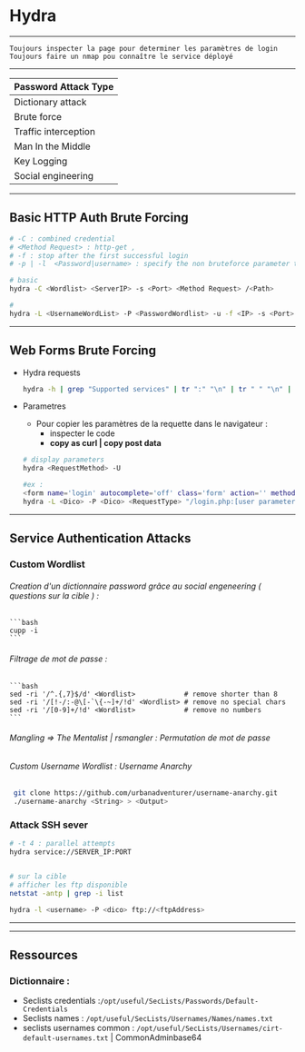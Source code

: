# Hydra

---

`Toujours inspecter la page pour determiner les paramètres de login`
`Toujours faire un nmap pou connaître le service déployé`

---

| **Password Attack Type** |
| --------------|
| Dictionary attack | 
| Brute force |
| Traffic interception |
| Man In the Middle |
| Key Logging |
| Social engineering |

--- 

## Basic HTTP Auth Brute Forcing


```bash
# -C : combined credential
# <Method Request> : http-get , 
# -f : stop after the first successful login
# -p | -l  <Password|username> : specify the non bruteforce parameter to use
```

```bash
# basic
hydra -C <Wordlist> <ServerIP> -s <Port> <Method Request> /<Path>
```

```bash
# 
hydra -L <UsernameWordList> -P <PasswordWordlist> -u -f <IP> -s <Port> <Method> /<Path>
```

---
## Web Forms Brute Forcing

* Hydra requests
    ```bash
    hydra -h | grep "Supported services" | tr ":" "\n" | tr " " "\n" | column -e
    ```

*  Parametres
    * Pour copier les paramètres de la requette dans le navigateur : 
        * inspecter le code 
        * **copy as curl | copy post data**
    ```bash
    # display parameters
    hydra <RequestMethod> -U 

    #ex : 
    <form name='login' autocomplete='off' class='form' action='' method='post'>
    hydra -L <Dico> -P <Dico> <RequestType> "/login.php:[user parameter]=^USER^&[password parameter]=^PASS^:F=<form name='login'"
    ```

---

## Service Authentication Attacks

### Custom Wordlist 

###### Creation d'un dictionnaire password grâce au social engeneering ( questions sur la cible ) : 

    ```bash
    cupp -i 
    ```

###### Filtrage de mot de passe : 

    ```bash
    sed -ri '/^.{,7}$/d' <Wordlist>            # remove shorter than 8
    sed -ri '/[!-/:-@\[-`\{-~]+/!d' <Wordlist> # remove no special chars
    sed -ri '/[0-9]+/!d' <Wordlist>            # remove no numbers
    ```
###### Mangling => The Mentalist | rsmangler : Permutation de mot de passe

###### Custom Username Wordlist : Username Anarchy

```bash
 git clone https://github.com/urbanadventurer/username-anarchy.git
 ./username-anarchy <String> > <Output>
```

### Attack SSH sever 

```bash
# -t 4 : parallel attempts
hydra service://SERVER_IP:PORT


# sur la cible
# afficher les ftp disponible
netstat -antp | grep -i list

hydra -l <username> -P <dico> ftp://<ftpAddress>
```

---

---

## Ressources 

### Dictionnaire :

* Seclists credentials :`/opt/useful/SecLists/Passwords/Default-Credentials`
* Seclists names : `/opt/useful/SecLists/Usernames/Names/names.txt`
* seclists usernames common : `/opt/useful/SecLists/Usernames/cirt-default-usernames.txt` | CommonAdminbase64

